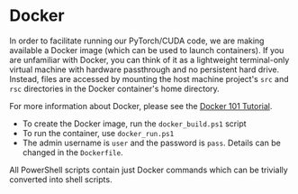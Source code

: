 # Docker
In order to facilitate running our PyTorch/CUDA code, we are making available a Docker image (which can be used to launch containers). If you are unfamiliar with Docker, you can think of it as a lightweight terminal-only virtual machine with hardware passthrough and no persistent hard drive. Instead, files are accessed by mounting the host machine project's `src` and `rsc` directories in the Docker container's home directory.

For more information about Docker, please see the [Docker 101 Tutorial](https://www.docker.com/101-tutorial/).

- To create the Docker image, run the `docker_build.ps1` script
- To run the container, use `docker_run.ps1`
- The admin username is `user` and the password is `pass`. Details can be changed in the `Dockerfile`.

All PowerShell scripts contain just Docker commands which can be trivially converted into shell scripts.
